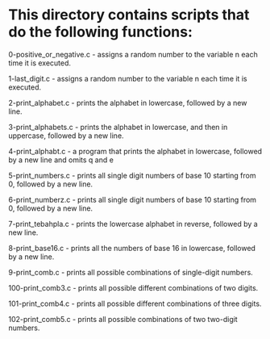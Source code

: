 # This directory contains scripts that do the following functions: 

0-positive_or_negative.c - assigns a random number to the variable n each time it is executed.

1-last_digit.c - assigns a random number to the variable n each time it is executed.

2-print_alphabet.c - prints the alphabet in lowercase, followed by a new line.

3-print_alphabets.c - prints the alphabet in lowercase, and then in uppercase, followed by a new line.

4-print_alphabt.c - a program that prints the alphabet in lowercase, followed by a new line and omits q and e

5-print_numbers.c -  prints all single digit numbers of base 10 starting from 0, followed by a new line.

6-print_numberz.c -  prints all single digit numbers of base 10 starting from 0, followed by a new line.

7-print_tebahpla.c - prints the lowercase alphabet in reverse, followed by a new line.

8-print_base16.c - prints all the numbers of base 16 in lowercase, followed by a new line.

9-print_comb.c - prints all possible combinations of single-digit numbers.

100-print_comb3.c -   prints all possible different combinations of two digits.

101-print_comb4.c - prints all possible different combinations of three digits.

102-print_comb5.c - prints all possible combinations of two two-digit numbers.
